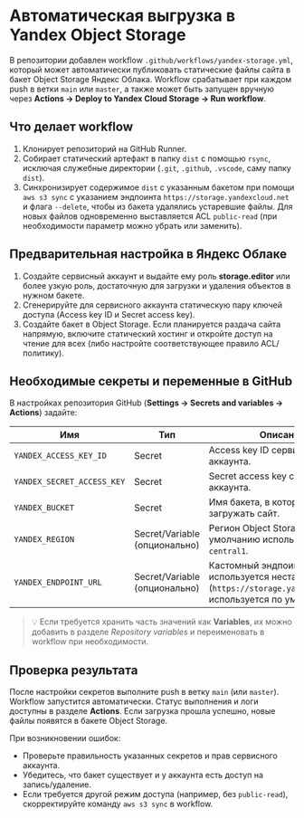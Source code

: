 # Автоматическая выгрузка в Yandex Object Storage

В репозитории добавлен workflow `.github/workflows/yandex-storage.yml`, который может автоматически публиковать статические файлы сайта в бакет Object Storage Яндекс Облака. Workflow срабатывает при каждом push в ветки `main` или `master`, а также может быть запущен вручную через **Actions → Deploy to Yandex Cloud Storage → Run workflow**.

## Что делает workflow

1. Клонирует репозиторий на GitHub Runner.
2. Собирает статический артефакт в папку `dist` с помощью `rsync`, исключая служебные директории (`.git`, `.github`, `.vscode`, саму папку `dist`).
3. Синхронизирует содержимое `dist` с указанным бакетом при помощи `aws s3 sync` с указанием эндпоинта `https://storage.yandexcloud.net` и флага `--delete`, чтобы из бакета удалялись устаревшие файлы. Для новых файлов одновременно выставляется ACL `public-read` (при необходимости параметр можно убрать или заменить).

## Предварительная настройка в Яндекс Облаке

1. Создайте сервисный аккаунт и выдайте ему роль **storage.editor** или более узкую роль, достаточную для загрузки и удаления объектов в нужном бакете.
2. Сгенерируйте для сервисного аккаунта статическую пару ключей доступа (Access key ID и Secret access key).
3. Создайте бакет в Object Storage. Если планируется раздача сайта напрямую, включите статический хостинг и откройте доступ на чтение для всех (либо настройте соответствующее правило ACL/политику).

## Необходимые секреты и переменные в GitHub

В настройках репозитория GitHub (**Settings → Secrets and variables → Actions**) задайте:

| Имя | Тип | Описание |
| --- | --- | --- |
| `YANDEX_ACCESS_KEY_ID` | Secret | Access key ID сервисного аккаунта. |
| `YANDEX_SECRET_ACCESS_KEY` | Secret | Secret access key сервисного аккаунта. |
| `YANDEX_BUCKET` | Secret | Имя бакета, в который нужно загружать сайт. |
| `YANDEX_REGION` | Secret/Variable (опционально) | Регион Object Storage. По умолчанию используется `ru-central1`. |
| `YANDEX_ENDPOINT_URL` | Secret/Variable (опционально) | Кастомный эндпоинт API, если используется нестандартный (`https://storage.yandexcloud.net` используется по умолчанию). |

> 💡 Если требуется хранить часть значений как **Variables**, их можно добавить в разделе *Repository variables* и переименовать в workflow при необходимости.

## Проверка результата

После настройки секретов выполните push в ветку `main` (или `master`). Workflow запустится автоматически. Статус выполнения и логи доступны в разделе **Actions**. Если загрузка прошла успешно, новые файлы появятся в бакете Object Storage.

При возникновении ошибок:
- Проверьте правильность указанных секретов и прав сервисного аккаунта.
- Убедитесь, что бакет существует и у аккаунта есть доступ на запись/удаление.
- Если требуется другой режим доступа (например, без `public-read`), скорректируйте команду `aws s3 sync` в workflow.
